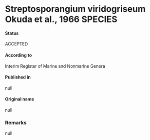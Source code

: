 # Streptosporangium viridogriseum Okuda et al., 1966 SPECIES

#### Status
ACCEPTED

#### According to
Interim Register of Marine and Nonmarine Genera

#### Published in
null

#### Original name
null

### Remarks
null